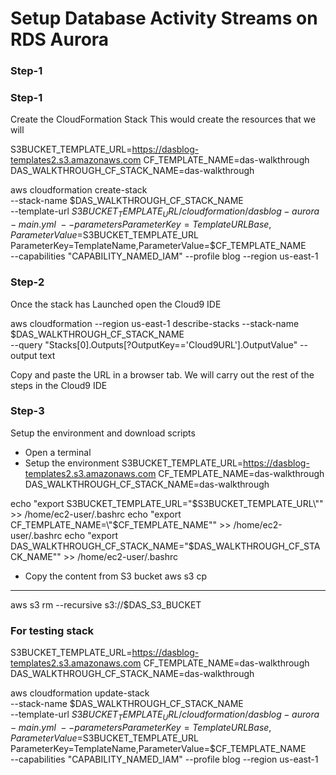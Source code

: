 # Setup Database Activity Streams on RDS Aurora

### Step-1



### Step-1
Create the CloudFormation Stack 
This would create the resources that we will

S3BUCKET_TEMPLATE_URL=https://dasblog-templates2.s3.amazonaws.com
CF_TEMPLATE_NAME=das-walkthrough
DAS_WALKTHROUGH_CF_STACK_NAME=das-walkthrough


aws cloudformation create-stack \
    --stack-name $DAS_WALKTHROUGH_CF_STACK_NAME \
    --template-url $S3BUCKET_TEMPLATE_URL/cloudformation/dasblog-aurora-main.yml \
    --parameters ParameterKey=TemplateURLBase,ParameterValue=$S3BUCKET_TEMPLATE_URL \
                 ParameterKey=TemplateName,ParameterValue=$CF_TEMPLATE_NAME  \
    --capabilities "CAPABILITY_NAMED_IAM"  --profile blog --region us-east-1



### Step-2
Once the stack has Launched open the Cloud9 IDE

aws cloudformation --region us-east-1 describe-stacks --stack-name $DAS_WALKTHROUGH_CF_STACK_NAME\
                    --query "Stacks[0].Outputs[?OutputKey=='Cloud9URL'].OutputValue" --output text

Copy and paste the URL in a browser tab. We will carry out the rest of the steps in the Cloud9 IDE

### Step-3
Setup the environment and download scripts
- Open a terminal
- Setup the environment
S3BUCKET_TEMPLATE_URL=https://dasblog-templates2.s3.amazonaws.com
CF_TEMPLATE_NAME=das-walkthrough
DAS_WALKTHROUGH_CF_STACK_NAME=das-walkthrough

echo "export S3BUCKET_TEMPLATE_URL=\"$S3BUCKET_TEMPLATE_URL\"" >> /home/ec2-user/.bashrc
echo "export CF_TEMPLATE_NAME=\"$CF_TEMPLATE_NAME\"" >> /home/ec2-user/.bashrc
echo "export DAS_WALKTHROUGH_CF_STACK_NAME=\"$DAS_WALKTHROUGH_CF_STACK_NAME\"" >> /home/ec2-user/.bashrc

- Copy the content from S3 bucket
aws s3 cp 



--------
aws s3 rm --recursive s3://$DAS_S3_BUCKET

### For testing stack
S3BUCKET_TEMPLATE_URL=https://dasblog-templates2.s3.amazonaws.com
CF_TEMPLATE_NAME=das-walkthrough
DAS_WALKTHROUGH_CF_STACK_NAME=das-walkthrough


aws cloudformation update-stack \
    --stack-name $DAS_WALKTHROUGH_CF_STACK_NAME \
    --template-url $S3BUCKET_TEMPLATE_URL/cloudformation/dasblog-aurora-main.yml \
    --parameters ParameterKey=TemplateURLBase,ParameterValue=$S3BUCKET_TEMPLATE_URL \
                 ParameterKey=TemplateName,ParameterValue=$CF_TEMPLATE_NAME  \
    --capabilities "CAPABILITY_NAMED_IAM"  --profile blog --region us-east-1


